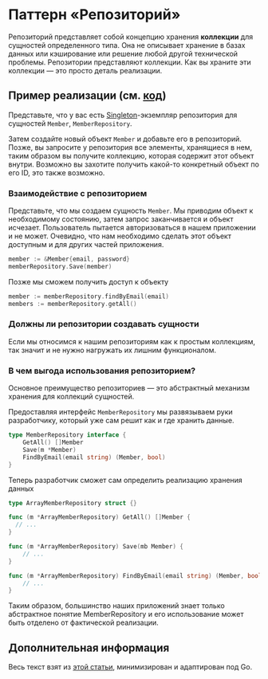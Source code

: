 # Паттерн «Репозиторий»

Репозиторий представляет собой концепцию хранения **коллекции** для сущностей определенного типа.
Она не описывает хранение в базах данных или кэширование или решение любой другой технической проблемы.
Репозитории представляют коллекции.
Как вы храните эти коллекции — это просто деталь реализации.

## Пример реализации (см. [код](./repository.go))
Представьте, что у вас есть [Singleton](../Singleton)-экземпляр репозитория для сущностей `Member`, `MemberRepository`.

Затем создайте новый объект `Member` и добавьте его в репозиторий. Позже, вы запросите у репозитория все элементы, хранящиеся в нем, таким образом вы получите коллекцию, которая содержит этот объект внутри. Возможно вы захотите получить какой-то конкретный объект по его ID, это также возможно.

### Взаимодействие с репозиторием
Представьте, что мы создаем сущность `Member`.
Мы приводим объект к необходимому состоянию, затем запрос заканчивается и объект исчезает.
Пользователь пытается авторизоваться в нашем приложении и не может. Очевидно, что нам необходимо сделать этот объект доступным и для других частей приложения.
```go
member := &Member{email, password}
memberRepository.Save(member)
```
Позже мы сможем получить доступ к объекту
```go
member := memberRepository.findByEmail(email)
members := memberRepository.getAll()
```

### Должны ли репозитории создавать сущности
Если мы относимся к нашим репозиториям как к простым коллекциям, так значит и не нужно нагружать их лишним функционалом.

### В чем выгода использования репозиторием?
Основное преимущество репозиториев — это абстрактный механизм хранения для коллекций сущностей.

Предоставляя интерфейс `MemberRepository` мы развязываем руки разработчику, который уже сам решит как и где хранить данные.
```go
type MemberRepository interface {
	GetAll() []Member
	Save(m *Member)
	FindByEmail(email string) (Member, bool)
}
```
Теперь разработчик сможет сам определить реализацию хранения данных
```go
type ArrayMemberRepository struct {}

func (m *ArrayMemberRepository) GetAll() []Member {
  // ...
}

func (m *ArrayMemberRepository) Save(mb Member) {
	// ...
}

func (m *ArrayMemberRepository) FindByEmail(email string) (Member, bool) {
	// ...
}
```
Таким образом, большинство наших приложений знает только абстрактное понятие MemberRepository и его использование может быть отделено от фактической реализации.

## Дополнительная информация
Весь текст взят из [этой статьи](https://habr.com/ru/post/248505/), минимизирован и адаптирован под Go.